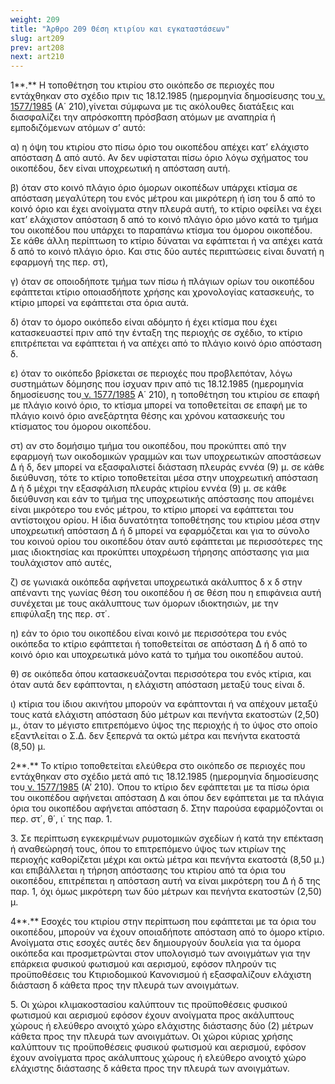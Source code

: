 ```yaml
---
weight: 209
title: "Άρθρο 209 Θέση κτιρίου και εγκαταστάσεων"
slug: art209
prev: art208
next: art210
---
```


1**.** Η τοποθέτηση του κτιρίου στο οικόπεδο σε περιοχές που εντάχθηκαν στο σχέδιο πριν τις 18.12.1985 (ημερομηνία δημοσίευσης του<a href="https://ia37rg02wpsa01.blob.core.windows.net/fek/01/1985/19850100210.pdf" title="Δείτε το Σχετικό"> ν. 1577/1985</a> (Α΄ 210),γίνεται σύμφωνα με τις ακόλουθες διατάξεις και διασφαλίζει την απρόσκοπτη πρόσβαση ατόμων με αναπηρία ή εμποδιζόμενων ατόμων σ’ αυτό:

α) η όψη του κτιρίου στο πίσω όριο του οικοπέδου απέχει κατ’ ελάχιστο απόσταση Δ από αυτό. Αν δεν υφίσταται πίσω όριο λόγω σχήματος του οικοπέδου, δεν είναι υποχρεωτική η απόσταση αυτή.

β) όταν στο κοινό πλάγιο όριο όμορων οικοπέδων υπάρχει κτίσμα σε απόσταση μεγαλύτερη του ενός μέτρου και μικρότερη ή ίση του δ από το κοινό όριο και έχει ανοίγματα στην πλευρά αυτή, το κτίριο οφείλει να έχει κατ’ ελάχιστον απόσταση δ από το κοινό πλάγιο όριο μόνο κατά το τμήμα του οικοπέδου που υπάρχει το παραπάνω κτίσμα του όμορου οικοπέδου. Σε κάθε άλλη περίπτωση το κτίριο δύναται να εφάπτεται ή να απέχει κατά δ από το κοινό πλάγιο όριο. Και στις δύο αυτές περιπτώσεις είναι δυνατή η εφαρμογή της περ. στ),

γ) όταν σε οποιοδήποτε τμήμα των πίσω ή πλάγιων ορίων του οικοπέδου εφάπτεται κτίριο οποιασδήποτε χρήσης και χρονολογίας κατασκευής, το κτίριο μπορεί να εφάπτεται στα όρια αυτά.

δ) όταν το όμορο οικόπεδο είναι αδόμητο ή έχει κτίσμα που έχει κατασκευαστεί πριν από την ένταξη της περιοχής σε σχέδιο, το κτίριο επιτρέπεται να εφάπτεται ή να απέχει από το πλάγιο κοινό όριο απόσταση δ.

ε) όταν το οικόπεδο βρίσκεται σε περιοχές που προβλεπόταν, λόγω συστημάτων δόμησης που ίσχυαν πριν από τις 18.12.1985 (ημερομηνία δημοσίευσης του<a href="https://ia37rg02wpsa01.blob.core.windows.net/fek/01/1985/19850100210.pdf" title="Δείτε το Σχετικό"> ν. 1577/1985</a> Α΄ 210), η τοποθέτηση του κτιρίου σε επαφή με πλάγιο κοινό όριο, το κτίσμα μπορεί να τοποθετείται σε επαφή με το πλάγιο κοινό όριο ανεξάρτητα θέσης και χρόνου κατασκευής του κτίσματος του όμορου οικοπέδου.

στ) αν στο δομήσιμο τμήμα του οικοπέδου, που προκύπτει από την εφαρμογή των οικοδομικών γραμμών και των υποχρεωτικών αποστάσεων Δ ή δ, δεν μπορεί να εξασφαλιστεί διάσταση πλευράς εννέα (9) μ. σε κάθε διεύθυνση, τότε το κτίριο τοποθετείται μέσα στην υποχρεωτική απόσταση Δ ή δ μέχρι την εξασφάλιση πλευράς κτιρίου εννέα (9) μ. σε κάθε διεύθυνση και εάν το τμήμα της υποχρεωτικής απόστασης που απομένει είναι μικρότερο του ενός μέτρου, το κτίριο μπορεί να εφάπτεται του αντίστοιχου ορίου. Η ίδια δυνατότητα τοποθέτησης του κτιρίου μέσα στην υποχρεωτική απόσταση Δ ή δ μπορεί να εφαρμόζεται και για το σύνολο του κοινού ορίου του οικοπέδου όταν αυτό εφάπτεται με περισσότερες της μιας ιδιοκτησίας και προκύπτει υποχρέωση τήρησης απόστασης για μια τουλάχιστον από αυτές,

ζ) σε γωνιακά οικόπεδα αφήνεται υποχρεωτικά ακάλυπτος δ x δ στην απέναντι της γωνίας θέση του οικοπέδου ή σε θέση που η επιφάνεια αυτή συνέχεται με τους ακάλυπτους των όμορων ιδιοκτησιών, με την επιφύλαξη της περ. στ΄.

η) εάν το όριο του οικοπέδου είναι κοινό με περισσότερα του ενός οικόπεδα το κτίριο εφάπτεται ή τοποθετείται σε απόσταση Δ ή δ από το κοινό όριο και υποχρεωτικά μόνο κατά το τμήμα του οικοπέδου αυτού.

θ) σε οικόπεδα όπου κατασκευάζονται περισσότερα του ενός κτίρια, και όταν αυτά δεν εφάπτονται, η ελάχιστη απόσταση μεταξύ τους είναι δ.

ι) κτίρια του ίδιου ακινήτου μπορούν να εφάπτονται ή να απέχουν μεταξύ τους κατά ελάχιστη απόσταση δύο μέτρων και πενήντα εκατοστών (2,50) μ., όταν το μέγιστο επιτρεπόμενο ύψος της περιοχής ή το ύψος στο οποίο εξαντλείται ο Σ.Δ. δεν ξεπερνά τα οκτώ μέτρα και πενήντα εκατοστά (8,50) μ.

2**.** Το κτίριο τοποθετείται ελεύθερα στο οικόπεδο σε περιοχές που εντάχθηκαν στο σχέδιο μετά από τις 18.12.1985 (ημερομηνία δημοσίευσης του<a href="https://ia37rg02wpsa01.blob.core.windows.net/fek/01/1985/19850100210.pdf" title="Δείτε το Σχετικό"> ν. 1577/1985</a> (Α’ 210). Όπου το κτίριο δεν εφάπτεται με τα πίσω όρια του οικοπέδου αφήνεται απόσταση Δ και όπου δεν εφάπτεται με τα πλάγια όρια του οικοπέδου αφήνεται απόσταση δ. Στην παρούσα εφαρμόζονται οι περ. στ΄, θ΄, ι΄ της παρ. 1.

3. Σε περίπτωση εγκεκριμένων ρυμοτομικών σχεδίων ή κατά την επέκταση ή αναθεώρησή τους, όπου το επιτρεπόμενο ύψος των κτιρίων της περιοχής καθορίζεται μέχρι και οκτώ μέτρα και πενήντα εκατοστά (8,50 μ.) και επιβάλλεται η τήρηση απόστασης του κτιρίου από τα όρια του οικοπέδου, επιτρέπεται η απόσταση αυτή να είναι μικρότερη του Δ ή δ της παρ. 1, όχι όμως μικρότερη των δύο μέτρων και πενήντα εκατοστών (2,50) μ.

4**.** Εσοχές του κτιρίου στην περίπτωση που εφάπτεται με τα όρια του οικοπέδου, μπορούν να έχουν οποιαδήποτε απόσταση από το όμορο κτίριο. Ανοίγματα στις εσοχές αυτές δεν δημιουργούν δουλεία για τα όμορα οικόπεδα και προσμετρώνται στον υπολογισμό των ανοιγμάτων για την επάρκεια φυσικού φωτισμού και αερισμού, εφόσον πληρούν τις προϋποθέσεις του Κτιριοδομικού Κανονισμού ή εξασφαλίζουν ελάχιστη διάσταση δ κάθετα προς την πλευρά των ανοιγμάτων.

5\. Οι χώροι κλιμακοστασίου καλύπτουν τις προϋποθέσεις φυσικού φωτισμού και αερισμού εφόσον έχουν ανοίγματα προς ακάλυπτους χώρους ή ελεύθερο ανοιχτό χώρο ελάχιστης διάστασης δύο (2) μέτρων κάθετα προς την πλευρά των ανοιγμάτων. Οι χώροι κύριας χρήσης καλύπτουν τις προϋποθέσεις φυσικού φωτισμού και αερισμού, εφόσον έχουν ανοίγματα προς ακάλυπτους χώρους ή ελεύθερο ανοιχτό χώρο ελάχιστης διάστασης δ κάθετα προς την πλευρά των ανοιγμάτων.


